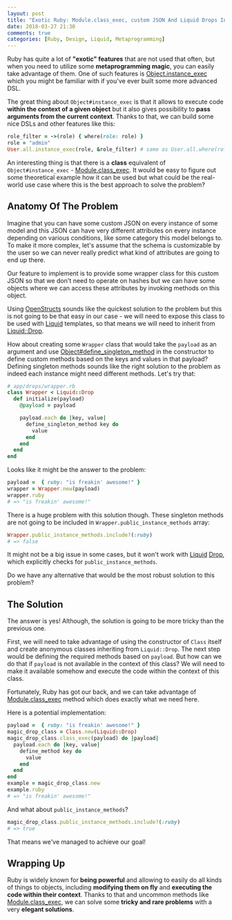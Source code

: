 ```yaml
---
layout: post
title: "Exotic Ruby: Module.class_exec, custom JSON And Liquid Drops In Action"
date: 2018-03-27 21:30
comments: true
categories: [Ruby, Design, Liquid, Metaprogramming]
---
```


Ruby has quite a lot of **"exotic" features** that are not used that often, but when you need to utilize some **metaprogramming magic**, you can easily take advantage of them. One of such features is [Object.instance_exec](http://ruby-doc.org/core-2.4.3/BasicObject.html#method-i-instance_exec) which you might be familiar with if you've ever built some more advanced DSL.

The great thing about `Object#instance_exec` is that it allows to execute code **within the context of a given object** but it also gives possibility to **pass arguments from the current context**. Thanks to that, we can build some nice DSLs and other features like this:

``` rb
role_filter = ->(role) { where(role: role) }
role = "admin"
User.all.instance_exec(role, &role_filter) # same as User.all.where(role: "admin")
```

An interesting thing is that there is a **class** equivalent of `Object#instance_exec` - [Module.class_exec](http://ruby-doc.org/core-2.4.3/Module.html#method-i-class_exec). It would be easy to figure out some theoretical example how it can be used but what could be the real-world use case where this is the best approach to solve the problem?

<!--more-->

## Anatomy Of The Problem

Imagine that you can have some custom JSON on every instance of some model and this JSON can have very different attributes on every instance depending on various conditions, like some category this model belongs to. To make it more complex, let's assume that the schema is customizable by the user so we can never really predict what kind of attributes are going to end up there.

Our feature to implement is to provide some wrapper class for this custom JSON so that we don't need to operate on hashes but we can have some objects where we can access these attributes by invoking methods on this object.

Using [OpenStructs](http://ruby-doc.org/stdlib-2.4.3/libdoc/ostruct/rdoc/OpenStruct.html) sounds like the quickest solution to the problem but this is not going to be that easy in our case - we will need to expose this class to be used with [Liquid](https://github.com/Shopify/liquid) templates, so that means we will need to inherit from [Liquid::Drop](https://github.com/Shopify/liquid/blob/4-0-stable/lib/liquid/drop.rb).

How about creating some `Wrapper` class that would take the `payload` as an argument and use [Object#define_singleton_method](http://ruby-doc.org/core-2.4.3/Object.html#method-i-define_singleton_method) in the constructor to define custom methods based on the keys and values in that payload? Defining singleton methods sounds like the right solution to the problem as indeed each instance might need different methods. Let's try that:

``` rb
# app/drops/wrapper.rb
class Wrapper < Liquid::Drop
  def initialize(payload)
    @payload = payload

    payload.each do |key, value|
      define_singleton_method key do
        value
      end
    end
  end
end
```

Looks like it might be the answer to the problem:

``` ruby
payload =  { ruby: "is freakin' awesome!" }
wrapper = Wrapper.new(payload)
wrapper.ruby
# => "is freakin' awesome!"
```

There is a huge problem with this solution though. These singleton methods are not going to be included in `Wrapper.public_instance_methods` array:

``` rb
Wrapper.public_instance_methods.include?(:ruby)
# => false
```

It might not be a big issue in some cases, but it won't work with [Liquid](https://github.com/Shopify/liquid) [Drop](https://github.com/Shopify/liquid/blob/4-0-stable/lib/liquid/drop.rb#L64-L76), which explicitly checks for `public_instance_methods`.

Do we have any alternative that would be the most robust solution to this problem?

## The Solution

The answer is yes! Although, the solution is going to be more tricky than the previous one.

First, we will need to take advantage of using the constructor of `Class` itself and create anonymous classes inheriting from `Liquid::Drop`. The next step would be defining the required methods based on `payload`. But how can we do that if `payload` is not available in the context of this class? We will need to make it available somehow and execute the code within the context of this class.

Fortunately, Ruby has got our back, and we can take advantage of [Module.class_exec](http://ruby-doc.org/core-2.4.3/Module.html#method-i-class_exec) method which does exactly what we need here.

Here is a potential implementation:

``` rb
payload =  { ruby: "is freakin' awesome!" }
magic_drop_class = Class.new(Liquid::Drop)
magic_drop_class.class_exec(payload) do |payload|
  payload.each do |key, value|
    define_method key do
      value
    end
  end
end
example = magic_drop_class.new
example.ruby
# => "is freakin' awesome!"
```

And what about `public_instance_methods`?

``` ruby
magic_drop_class.public_instance_methods.include?(:ruby)
# => true
```

That means we've managed to achieve our goal!

## Wrapping Up

Ruby is widely known for **being powerful** and allowing to easily do all kinds of things to objects, including **modifying them on fly** and **executing the code within their context**.  Thanks to that and uncommon methods like [Module.class_exec](http://ruby-doc.org/core-2.4.3/Module.html#method-i-class_exec), we can solve some **tricky and rare problems** with a very **elegant solutions**.
